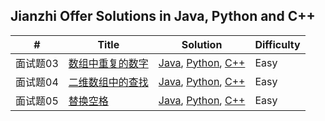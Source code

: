 ## Jianzhi Offer Solutions in Java, Python and C++

| #        | Title                                                        | Solution                                                     | Difficulty |
| -------- | ------------------------------------------------------------ | ------------------------------------------------------------ | ---------- |
| 面试题03 | [数组中重复的数字](https://leetcode-cn.com/problems/shu-zu-zhong-zhong-fu-de-shu-zi-lcof/) | [Java](https://github.com/shenhuaze/jianzhi-offer/blob/master/java/RepeatNumberInArray.java), [Python](https://github.com/shenhuaze/jianzhi-offer/blob/master/python/repeat_number_in_array.py), [C++](https://github.com/shenhuaze/jianzhi-offer/blob/master/cpp/repeat_number_in_array.cpp) | Easy       |
| 面试题04 | [二维数组中的查找](https://leetcode-cn.com/problems/er-wei-shu-zu-zhong-de-cha-zhao-lcof/) | [Java](https://github.com/shenhuaze/jianzhi-offer/blob/master/java/SearchIn2DArray.java), [Python](https://github.com/shenhuaze/jianzhi-offer/blob/master/python/search_in_2d_array.py), [C++](https://github.com/shenhuaze/jianzhi-offer/blob/master/cpp/search_in_2d_array.cpp) | Easy       |
| 面试题05 | [替换空格](https://leetcode-cn.com/problems/ti-huan-kong-ge-lcof/) | [Java](https://github.com/shenhuaze/jianzhi-offer/blob/master/java/ReplaceSpace.java), [Python](https://github.com/shenhuaze/jianzhi-offer/blob/master/python/replace_space.py), [C++](https://github.com/shenhuaze/jianzhi-offer/blob/master/cpp/replace_space.cpp) | Easy       |

